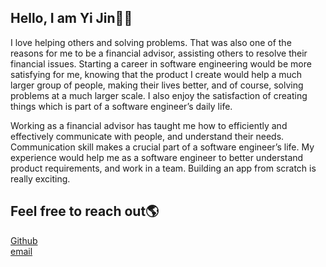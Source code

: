 ## Hello, I am Yi Jin👋😄

I love helping others and solving problems. That was also one of the reasons for me to be a financial advisor, assisting others to resolve their financial issues. Starting a career in software engineering would be more satisfying for me, knowing that the product I create would help a much larger group of people, making their lives better, and of course, solving problems at a much larger scale. I also enjoy the satisfaction of creating things which is part of a software engineer’s daily life. 
 
Working as a financial advisor has taught me how to efficiently and effectively communicate with people, and understand their needs. Communication skill makes a crucial part of a software engineer’s life. My experience would help me as a software engineer to better understand product requirements, and work in a team. Building an app from scratch is really exciting. 

## Feel free to reach out🌎 <br>
[Github](https://github.com/kayjinyi) <br>
[email](mailto:kayjinyi@gmail.com)
